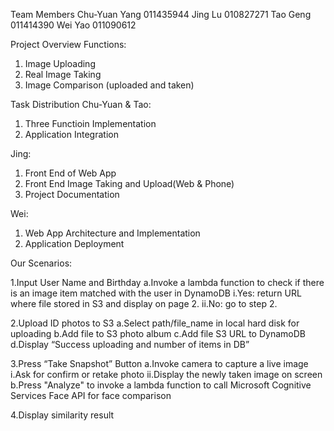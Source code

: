 Team Members
Chu-Yuan Yang 011435944
Jing Lu 010827271
Tao Geng 011414390
Wei Yao 011090612

Project Overview
Functions:
1. Image Uploading
2. Real Image Taking
3. Image Comparison (uploaded and taken)

Task Distribution
Chu-Yuan & Tao: 
1. Three Functioin Implementation
2. Application Integration

Jing:
1. Front End of Web App
2. Front End Image Taking and Upload(Web & Phone)
3. Project Documentation

Wei:
1. Web App Architecture and Implementation 
2. Application Deployment 


Our Scenarios:

1.Input User Name and Birthday
a.Invoke a lambda function to check if there is an image item matched with the user in DynamoDB
i.Yes: return URL where file stored in S3 and display on page 2.
ii.No: go to step 2.


2.Upload ID photos to S3
a.Select path/file_name in local hard disk for uploading
b.Add file to S3 photo album
c.Add file S3 URL to DynamoDB
d.Display “Success uploading and number of items in DB”


3.Press “Take Snapshot” Button
a.Invoke camera to capture a live image
i.Ask for confirm or retake photo
ii.Display the newly taken image on screen
b.Press "Analyze" to invoke a lambda function to call Microsoft Cognitive Services Face API for face comparison

4.Display similarity result
